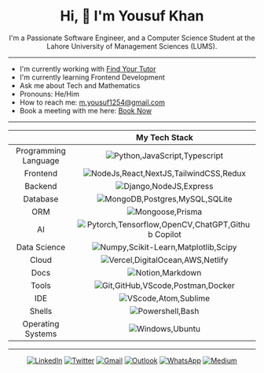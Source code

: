 <div
  align="center"
>

# Hi, 👋 I'm Yousuf Khan
I'm a Passionate Software Engineer, and a Computer Science Student at the Lahore University of Management Sciences (LUMS).
</div>
<hr>

- I'm currently working with [Find Your Tutor](https://findyourtutor.co.uk)
- I'm currently learning Frontend Development
- Ask me about Tech and Mathematics
- Pronouns: He/Him
- How to reach me: [m.yousuf1254@gmail.com](mailto:m.yousuf1254@gmail.com) <!-- [24100286@lums.edu.pk](mailto:24100286@lums.edu.pk), -->
- Book a meeting with me here: [Book Now](https://cal.com/m.yousuf1254/executive-meeting)
<hr>

<div align=center>

||My Tech Stack|
|:-:|:-:|
|Programming Language | ![Python,JavaScript,Typescript](https://go-skill-icons.vercel.app/api/icons?i=python,js,ts)|
|Frontend | ![NodeJs,React,NextJS,TailwindCSS,Redux](https://go-skill-icons.vercel.app/api/icons?i=nodejs,react,nextjs,tailwindcss,redux)|
|Backend | ![Django,NodeJS,Express](https://go-skill-icons.vercel.app/api/icons?i=django,nodejs,expressjs)|
|Database | ![MongoDB,Postgres,MySQL,SQLite](https://go-skill-icons.vercel.app/api/icons?i=mongodb,postgres,mysql,sqlite)|
|ORM | ![Mongoose,Prisma](https://go-skill-icons.vercel.app/api/icons?i=mongoose,prisma)|
|AI | ![Pytorch,Tensorflow,OpenCV,ChatGPT,Github Copilot](https://go-skill-icons.vercel.app/api/icons?i=pytorch,tensorflow,opencv,chatgpt,githubcopilot)|
|Data Science | ![Numpy,Scikit-Learn,Matplotlib,Scipy](https://go-skill-icons.vercel.app/api/icons?i=numpy,scikitlearn,matplotlib,scipy)|
|Cloud | ![Vercel,DigitalOcean,AWS,Netlify](https://go-skill-icons.vercel.app/api/icons?i=vercel,digitalocean,aws,netlify)|
|Docs | ![Notion,Markdown](https://go-skill-icons.vercel.app/api/icons?i=notion,md)|
|Tools | ![Git,GitHub,VScode,Postman,Docker](https://go-skill-icons.vercel.app/api/icons?i=git,github,vscode,postman,docker)|
|IDE | ![VScode,Atom,Sublime](https://go-skill-icons.vercel.app/api/icons?i=vscode,atom,sublime)|
|Shells | ![Powershell,Bash](https://go-skill-icons.vercel.app/api/icons?i=powershell,bash,wsl)|
|Operating Systems | ![Windows,Ubuntu](https://go-skill-icons.vercel.app/api/icons?i=windows,ubuntu)|

<!--
## My GitHub Stats

<table>
  <tr>
    <td>
      <img
        style="width:100%"
        src="https://github-readme-streak-stats.herokuapp.com/?user=Yousuf24100286&theme=radical&width=100%"
        alt="Yousuf's GitHub Streak"
      />
    </td>
     <td
      rowspan="2" 
    >
      <img
        style="width:100%"
        src="https://github-readme-stats.vercel.app/api/top-langs/?username=Yousuf24100286&theme=radical"
        alt="Yousuf's Top Languages"
      />
    </td> 
  </tr>
  <tr>
    <td>
      <img
        style="width:100%"
        src="https://github-readme-stats.vercel.app/api?username=Yousuf24100286&show_icons=true&theme=radical&count_private=true&width=100%"
        alt="Yousuf's GitHub Stats"
      />
    </td>
  </tr>
  <tr>
    <td>
      <img
        style="width:100%"
         src="https://github-readme-stats.vercel.app/api/wakatime?username=Yousuf24100286&theme=radical&v=2&range=all_time"
        alt="Yousuf's Wakatime Stats"
      />
        src="https://wakatime.com/share/@Yousuf24100286/4164068c-b5ec-4a7c-8afd-d620c6f868f7.svg" 
    </td>
    <td>
      <img
        style="width:100%; height:100%"
        src="https://github-profile-trophy.vercel.app/?username=Yousuf24100286&column=3&theme=radical&no-bg=true&margin-w=5&margin-h=5"
        alt="Yousuf's GitHub Trophy"
      />
    </td>
  </tr>
  <tr>
    <td
      colspan="2"
    >
      <img
        src="https://github-readme-activity-graph.vercel.app/graph?username=Yousuf24100286&bg_color=141321&color=a9fef7&line=fe428e&point=f8d847&area=true"
        alt="Yousuf's GitHub Activity Graph" 
      />
    </td>
  </tr>
</table>
 -->
<hr>

[![LinkedIn](https://img.shields.io/badge/LinkedIn-0077B5?style=for-the-badge&logo=linkedin&logoColor=white)](https://www.linkedin.com/in/myk1254/)
[![Twitter](https://img.shields.io/badge/Twitter-1DA1F2?style=for-the-badge&logo=twitter&logoColor=white)](https://twitter.com/m_yousuf1254)
[![Gmail](https://img.shields.io/badge/Gmail-D14836?style=for-the-badge&logo=gmail&logoColor=white)](mailto:m.yousuf1254@gmail.com)
[![Outlook](https://img.shields.io/badge/Outlook-0078D4?style=for-the-badge&logo=microsoft-outlook&logoColor=white)](mailto:24100286@lums.edu.pk)
[![WhatsApp](https://img.shields.io/badge/WhatsApp-25D366?style=for-the-badge&logo=whatsapp&logoColor=white)](https://wa.me/923320459299)
[![Medium](https://img.shields.io/badge/Medium-12100E?style=for-the-badge&logo=medium&logoColor=white)](https://medium.com/@m.yousuf1254)


</div>
<!--
**Yousuf24100286/Yousuf24100286** is a ✨ _special_ ✨ repository because its `README.md` (this file) appears on your GitHub profile.

Here are some ideas to get you started:

- 🔭 I’m currently working on ...
- 🌱 I’m currently learning ...
- 👯 I’m looking to collaborate on ...
- 🤔 I’m looking for help with ...
- 💬 Ask me about ...
- 📫 How to reach me: ...
- 😄 Pronouns: ...
- ⚡ Fun fact: ...
-->
